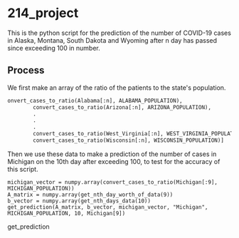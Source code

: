 # 214_project

This is the python script for the prediction of the number of COVID-19 cases in Alaska, Montana, South Dakota and Wyoming after n day has passed since exceeding 100 in number.

## Process

We first make an array of the ratio of the patients to the state's population.
```python
onvert_cases_to_ratio(Alabama[:n], ALABAMA_POPULATION),
        convert_cases_to_ratio(Arizona[:n], ARIZONA_POPULATION),
        .
        .
        .
        convert_cases_to_ratio(West_Virginia[:n], WEST_VIRGINIA_POPULATION),
        convert_cases_to_ratio(Wisconsin[:n], WISCONSIN_POPULATION)]
```

Then we use these data to make a prediction of the number of cases in Michigan on the 10th day after exceeding 100, to test for the accuracy of this script.
```
michigan_vector = numpy.array(convert_cases_to_ratio(Michigan[:9], MICHIGAN_POPULATION))
A_matrix = numpy.array(get_nth_day_worth_of_data(9))
b_vector = numpy.array(get_nth_days_data(10))
get_prediction(A_matrix, b_vector, michigan_vector, "Michigan", MICHIGAN_POPULATION, 10, Michigan[9])
```

get_prediction 

